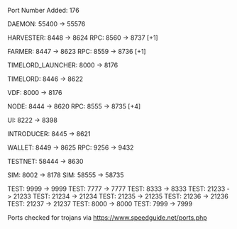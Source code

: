 Port Number Added: 176

DAEMON: 55400 -> 55576

HARVESTER: 8448 -> 8624
RPC: 8560 ->  8737 [+1]

FARMER: 8447 -> 8623
RPC: 8559 -> 8736 [+1]

TIMELORD_LAUNCHER: 8000 -> 8176

TIMELORD: 8446 -> 8622

VDF: 8000 -> 8176

NODE: 8444 -> 8620
RPC: 8555 -> 8735 [+4]

UI: 8222 -> 8398

INTRODUCER: 8445 -> 8621

WALLET: 8449 -> 8625
RPC: 9256 -> 9432

TESTNET: 58444 -> 8630

SIM: 8002 -> 8178
SIM: 58555 -> 58735

TEST: 9999 -> 9999
TEST: 7777 -> 7777
TEST: 8333 -> 8333
TEST: 21233 -> 21233
TEST: 21234 -> 21234
TEST: 21235 -> 21235
TEST: 21236 -> 21236
TEST: 21237 -> 21237
TEST: 8000 -> 8000
TEST: 7999 -> 7999


Ports checked for trojans via https://www.speedguide.net/ports.php